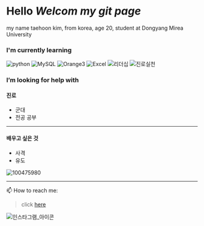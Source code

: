 # Hello *Welcom my git page*
my name taehoon kim, from korea, age 20, student at Dongyang Mirea University
### I'm currently learning
![python](https://img.shields.io/badge/P-python-red)
![MySQL](https://img.shields.io/badge/M-MySQL-blue)
![Orange3](https://img.shields.io/badge/O-Orange3-orange)
![Excel](https://img.shields.io/badge/E-Excel-green)
![리더십](https://img.shields.io/badge/L-리더십-yellow)
![진로실천](https://img.shields.io/badge/C-진로실천-purple)

### I’m looking for help with 
#### 진로
- 군대
- 전공 공부
___
#### 배우고 싶은 것
- 사격
- 유도

![100475980](https://github.com/qoxmaos/qoxmaos/assets/144201239/593d7144-6c24-4caa-b26b-a866790f9c98)
___

📫 How to reach me: 
> click [here](https://www.instagram.com/)


![인스타그램_아이콘](https://github.com/qoxmaos/qoxmaos/assets/144201239/24c8c34d-d890-46df-8634-023ad6f3d5eb)


